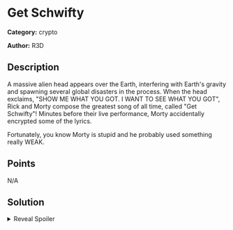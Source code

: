 # Get Schwifty
**Category:** crypto

**Author:** R3D

## Description
A massive alien head appears over the Earth, interfering with Earth's gravity and spawning several global disasters in the process. When the head exclaims, "SHOW ME WHAT YOU GOT. I WANT TO SEE WHAT YOU GOT", Rick and Morty compose the greatest song of all time, called "Get Schwifty"! Minutes before their live performance, Morty accidentally encrypted some of the lyrics. 

Fortunately, you know Morty is stupid and he probably used something really WEAK. 
## Points
N/A

## Solution
<details>
 <summary>Reveal Spoiler</summary>

### FLAG
```CCSC{74k3_0ff_y0ur_p4n75_4nd_y0ur_p4n7135,_5h17_0n_7h3_fl00r!!!}```

A solution that performs the above is provided in [sol.py](./sol/decrypt.py)

</details>
